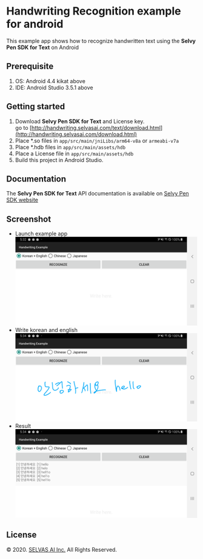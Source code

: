 # Handwriting Recognition example for android
This example app shows how to recognize handwritten text using the **Selvy Pen SDK for Text** on Android

## Prerequisite
1. OS: Android 4.4 kikat above
1. IDE: Android Studio 3.5.1 above

## Getting started
1. Download **Selvy Pen SDK for Text** and License key.<br>
   go to [http://handwriting.selvasai.com/text/download.html](http://handwriting.selvasai.com/download.html)
1. Place *.so files in `app/src/main/jniLibs/arm64-v8a` or `armeabi-v7a`
1. Place *.hdb files in `app/src/main/assets/hdb`
1. Place a License file in `app/src/main/assets/hdb`
1. Build this project in Android Studio.

## Documentation
The **Selvy Pen SDK for Text** API documentation is available on [Selvy Pen SDK website](http://handwriting.selvasai.com)

## Screenshot
* Launch example app
![](/screenshot-1.png)
* Write korean and english
![](/screenshot-2.png)
* Result
![](/screenshot-3.png)

## License
© 2020. [SELVAS AI Inc.](http://www.selvasai.com) All Rights Reserved.
